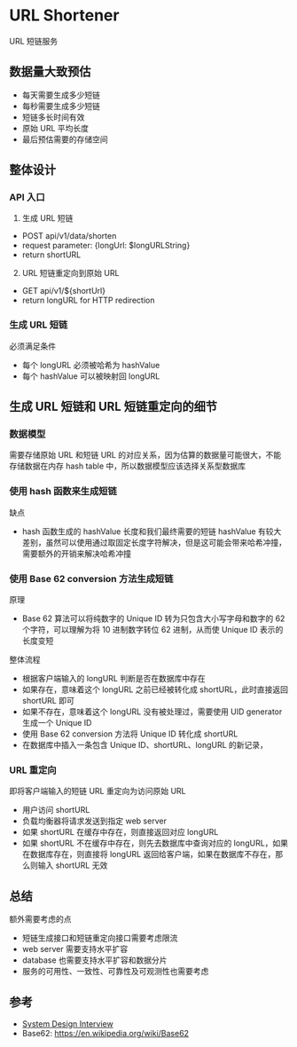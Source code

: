 # URL Shortener
URL 短链服务

## 数据量大致预估
- 每天需要生成多少短链
- 每秒需要生成多少短链
- 短链多长时间有效
- 原始 URL 平均长度
- 最后预估需要的存储空间


## 整体设计
### API 入口
1. 生成 URL 短链
  - POST api/v1/data/shorten
  - request parameter: {longUrl: $longURLString}
  - return shortURL
2. URL 短链重定向到原始 URL
  - GET api/v1/${shortUrl}
  - return longURL for HTTP redirection

### 生成 URL 短链
必须满足条件
- 每个 longURL 必须被哈希为 hashValue
- 每个 hashValue 可以被映射回 longURL


## 生成 URL 短链和 URL 短链重定向的细节
### 数据模型
需要存储原始 URL 和短链 URL 的对应关系，因为估算的数据量可能很大，不能存储数据在内存 hash table 中，所以数据模型应该选择关系型数据库

### 使用 hash 函数来生成短链
缺点
- hash 函数生成的 hashValue 长度和我们最终需要的短链 hashValue 有较大差别，虽然可以使用通过取固定长度字符解决，但是这可能会带来哈希冲撞，需要额外的开销来解决哈希冲撞

### 使用 Base 62 conversion 方法生成短链
原理
- Base 62 算法可以将纯数字的 Unique ID 转为只包含大小写字母和数字的 62 个字符，可以理解为将 10 进制数字转位 62 进制，从而使 Unique ID 表示的长度变短

整体流程
- 根据客户端输入的 longURL 判断是否在数据库中存在
- 如果存在，意味着这个 longURL 之前已经被转化成 shortURL，此时直接返回 shortURL 即可
- 如果不存在，意味着这个 longURL 没有被处理过，需要使用 UID generator 生成一个 Unique ID
- 使用 Base 62 conversion 方法将 Unique ID 转化成 shortURL
- 在数据库中插入一条包含 Unique ID、shortURL、longURL 的新记录，

### URL 重定向
即将客户端输入的短链 URL 重定向为访问原始 URL
- 用户访问 shortURL
- 负载均衡器将请求发送到指定 web server
- 如果 shortURL 在缓存中存在，则直接返回对应 longURL
- 如果 shortURL 不在缓存中存在，则先去数据库中查询对应的 longURL，如果在数据库存在，则直接将 longURL 返回给客户端，如果在数据库不存在，那么则输入 shortURL 无效

## 总结
额外需要考虑的点
- 短链生成接口和短链重定向接口需要考虑限流
- web server 需要支持水平扩容
- database 也需要支持水平扩容和数据分片
- 服务的可用性、一致性、可靠性及可观测性也需要考虑

## 参考
- [System Design Interview](https://book.douban.com/subject/35246417/)
- Base62: https://en.wikipedia.org/wiki/Base62

